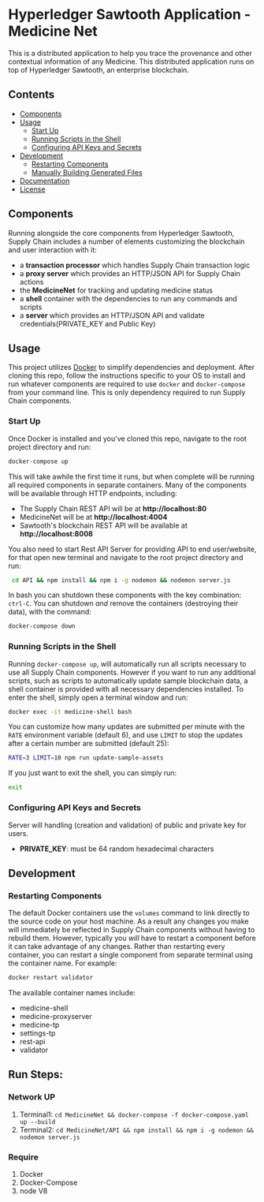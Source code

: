 # Hyperledger Sawtooth Application - Medicine Net

This is a distributed application to help you trace the provenance and other
contextual information of any Medicine. This distributed application runs on top of Hyperledger
Sawtooth, an enterprise blockchain. 

## Contents

- [Components](#components)
- [Usage](#usage)
  - [Start Up](#start-up)
  - [Running Scripts in the Shell](#running-scripts-in-the-shell)
  - [Configuring API Keys and Secrets](#configuring-api-keys-and-secrets)
- [Development](#development)
  - [Restarting Components](#restarting-components)
  - [Manually Building Generated Files](#manually-building-generated-files)
- [Documentation](#documentation)
- [License](#license)

## Components

Running alongside the core components from Hyperledger Sawtooth, Supply Chain
includes a number of elements customizing the blockchain and user interaction
with it:

- a **transaction processor** which handles Supply Chain transaction logic
- a **proxy server** which provides an HTTP/JSON API for Supply Chain actions
- the **MedicineNet** for tracking and updating medicine status
- a **shell** container with the dependencies to run any commands and scripts
- a **server** which provides an HTTP/JSON API and validate credentials(PRIVATE_KEY and Public Key)

## Usage

This project utilizes [Docker](https://www.docker.com/what-docker) to simplify
dependencies and deployment. After cloning this repo, follow the instructions
specific to your OS to install and run whatever components are required to use
`docker` and `docker-compose` from your command line. This is only dependency
required to run Supply Chain components.

### Start Up

Once Docker is installed and you've cloned this repo, navigate to the root
project directory and run:

```bash
docker-compose up
```

This will take awhile the first time it runs, but when complete will be running
all required components in separate containers. Many of the components will be
available through HTTP endpoints, including:

- The Supply Chain REST API will be at **http://localhost:80**
- MedicineNet will be at **http://localhost:4004**
- Sawtooth's blockchain REST API will be available at **http://localhost:8008**

You also need to start Rest API Server for providing API to end user/website, for that open new terminal and navigate to the root
project directory and run:

```bash
 cd API && npm install && npm i -g nodemon && nodemon server.js 
 ```

In bash you can shutdown these components with the key combination: `ctrl-C`.
You can shutdown _and_ remove the containers (destroying their data), with the
command:

```bash
docker-compose down
```

### Running Scripts in the Shell

Running `docker-compose up`, will automatically run all scripts necessary to
use all Supply Chain components. However if you want to run any additional
scripts, such as scripts to automatically update sample blockchain data, a shell
container is provided with all necessary dependencies installed. To enter the
shell, simply open a terminal window and run:

```bash
docker exec -it medicine-shell bash
```

You can customize how many updates are submitted per minute with the `RATE`
environment variable (default 6), and use `LIMIT` to stop the updates after a
certain number are submitted (default 25):

```bash
RATE=3 LIMIT=10 npm run update-sample-assets
```

If you just want to exit the shell, you can simply run:

```bash
exit
```

### Configuring API Keys and Secrets

Server will handling (creation and validation) of public and private key for users.

- **PRIVATE_KEY**: must be 64 random hexadecimal characters

## Development

### Restarting Components

The default Docker containers use the `volumes` command to link directly to the
source code on your host machine. As a result any changes you make will
immediately be reflected in Supply Chain components without having to rebuild
them. However, typically you _will_ have to restart a component before it can
take advantage of any changes. Rather than restarting every container, you can
restart a single component from separate terminal using the container name. For
example:

```bash
docker restart validator
```

The available container names include:
- medicine-shell
- medicine-proxyserver
- medicine-tp
- settings-tp
- rest-api
- validator

## Run Steps:
### Network UP
1. Terminal1: `cd MedicineNet && docker-compose -f docker-compose.yaml up --build`
2. Terminal2: `cd MedicineNet/API && npm install && npm i -g nodemon && nodemon server.js` 


### Require
1. Docker 
2. Docker-Compose
3. node V8

